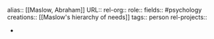 alias:: [[Maslow, Abraham]]
URL::
rel-org::
role::
fields:: #psychology
creations:: [[Maslow's hierarchy of needs]]
tags:: person
rel-projects::

-
